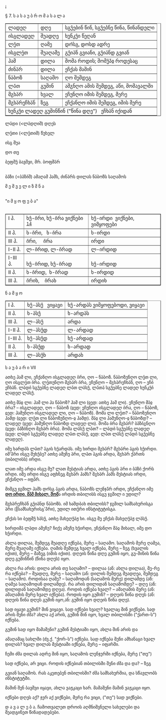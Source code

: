 ¡
<div>
§ 7. ს ა ს ა უ ბ რ ო მ ა ს ა ლ ა

<table border="1">
<tr><td style="vertical-align:bottom;">
<span lang="sva">ლადეღ</span>
</td><td style="vertical-align:bottom;">
დღე
</td><td style="vertical-align:top;">
<span lang="sva">სგუ̂ებინ </span>წინ, <span lang="sva">სგუ̂ებნე </span>წინა, წინანდელი
</td></tr>
<tr><td style="vertical-align:bottom;">
<span lang="sva">ისგლადეღ</span>
</td><td style="vertical-align:bottom;">
შუადღე
</td><td style="vertical-align:bottom;">
<span lang="sva">ხუნკუ̂ი </span>წეღან
</td></tr>
<tr><td style="vertical-align:bottom;">
<span lang="sva">ლე̄თ</span>
</td><td style="vertical-align:bottom;">
ღამე
</td><td style="vertical-align:bottom;">
<span lang="sva">დო̄სგ, დოსდ </span>ადრე
</td></tr>
<tr><td style="vertical-align:top;">
<span lang="sva">ისგლე̄თ</span>
</td><td style="vertical-align:top;">
შუაღამე
</td><td style="vertical-align:top;">
<span lang="sva">გუ̂ია̈ნ </span>გვიანი, <span lang="sva">გუ̂ია̈ნდ </span>გვიან
</td></tr>
<tr><td style="vertical-align:top;">
<span lang="sva">ჰამ</span>
</td><td style="vertical-align:bottom;">
დილა
</td><td style="vertical-align:top;">
<span lang="sva">შომა </span>როდის; <span lang="sva">შომუ̂ა̄̈ჲ </span>როდესაც
</td></tr>
<tr><td style="vertical-align:top;">
<span lang="sva">ძინა̈რ</span>
</td><td style="vertical-align:bottom;">
დილა
</td><td style="vertical-align:top;">
<span lang="sva">ეჩქას </span>მაშინ
</td></tr>
<tr><td style="vertical-align:top;">
<span lang="sva">ნა̈ბოზ</span>
</td><td style="vertical-align:bottom;">
საღამო
</td><td style="vertical-align:bottom;">
<span lang="sva">ღო </span>შემდეგ
</td></tr>
<tr><td style="vertical-align:bottom;">
<span lang="sva">ლა̄თ</span>
</td><td style="vertical-align:bottom;">
გუშინ
</td><td style="vertical-align:bottom;">
<span lang="sva">ამჷნღო </span>ამის შემდეგ, აწი, მომავალში
</td></tr>
<tr><td style="vertical-align:bottom;">
<span lang="sva">მჷხა̈რ</span>
</td><td style="vertical-align:bottom;">
ხვალ
</td><td style="vertical-align:bottom;">
<span lang="sva">ეჩუნღო </span>იმის შემდეგ, მერე
</td></tr>
<tr><td style="vertical-align:top;">
<span lang="sva">მჷხა̈რეჩხა̈ნ</span>
</td><td style="vertical-align:top;">
ზეგ
</td><td style="vertical-align:top;">
<span lang="sva">ეჩქანღო </span>იმის შემდეგ, იმის მერე
</td></tr>
<tr><td colspan="3" style="vertical-align:bottom;">
<span lang="sva">ხუნკუ̂ი ლადეღ </span>გუშინწინ ("წინა დღე") &nbsp;&nbsp;<span lang="sva">ეჩხა̈ნ </span>იქიდან
</td></tr>
</table>
<span lang="sva">ლა̈დი </span>(<span lang="sva">&lt;</span><span lang="sva">ლა̈დღიშ</span>) დღეს

<span lang="sva">ლე̄თი </span>(<span lang="sva">&lt;</span><span lang="sva">ლე̄თიშ</span>) წუხელ

<span lang="sva">ისგ </span>შუა

<span lang="sva">დო </span>თუ

<span lang="sva">ბეფშუ̂ </span>ბავშვი, მრ. <span lang="sva">ბოფშა̈რ</span>

</div><br clear="all">
<div>
<span lang="sva">ბა̄ზი </span>(<span lang="sva">&lt;</span><span lang="sva">ბა̄ზი̄შ</span>) ამაღამ <span lang="sva">ჰამს, ძინა̈რს </span>დილას <span lang="sva">ნა̈ბოზს </span>საღამოს

მ ე შ ვ ე ლ ი ზ მ ნ ა

</div><br clear="all">
<div>
"ი მ ყ ო ფ ე ბ ა"

</div><br clear="all">
<table border="1">
<tr><td style="vertical-align:top;">
I პ.
</td><td style="vertical-align:top;">
<span lang="sva">ხუ̂-ი̄რი</span>, <span lang="sva">ხუ̂-ი̄რა </span>ვიქნები <a name="footnote14"></a><sup><a href="#bookmark54">14</a></sup><sup></sup>
</td><td style="vertical-align:top;">
<span lang="sva">ხუ̂-ირდი &nbsp;</span>ვიქნები, ვიმყოფები
</td></tr>
<tr><td style="vertical-align:bottom;">
II პ.
</td><td style="vertical-align:bottom;">
<span lang="sva">ხ-ი̄რი, &nbsp;&nbsp;ხ-ი̄რა</span>
</td><td style="vertical-align:bottom;">
<span lang="sva">ხ-ირდი</span>
</td></tr>
<tr><td style="vertical-align:bottom;">
III პ.
</td><td style="vertical-align:bottom;">
<span lang="sva">ი̄რი, &nbsp;&nbsp;&nbsp;&nbsp;ი̄რა</span>
</td><td style="vertical-align:bottom;">
<span lang="sva">ირდი</span>
</td></tr>
<tr><td style="vertical-align:middle;">
I-II პ.
</td><td style="vertical-align:bottom;">
<span lang="sva">ლ-ი̄რიდ, ლ-ი̄რად</span>
</td><td style="vertical-align:bottom;">
<span lang="sva">ლ-ირდიდ</span>
</td></tr>
<tr><td style="vertical-align:top;">
I-III პ.
</td><td style="vertical-align:bottom;">
<span lang="sva">ხუ̂-ი̄რიდ, ხუ̂-ი̄რად</span>
</td><td style="vertical-align:bottom;">
<span lang="sva">ხუ̂-ირდიდ</span>
</td></tr>
<tr><td style="vertical-align:top;">
II პ.
</td><td style="vertical-align:bottom;">
<span lang="sva">ხ-ი̄რიდ, &nbsp;ხ-ი̄რად</span>
</td><td style="vertical-align:bottom;">
<span lang="sva">ხ-ირდიდ</span>
</td></tr>
<tr><td style="vertical-align:top;">
III პ.
</td><td style="vertical-align:top;">
<span lang="sva">ი̄რიხ, &nbsp;&nbsp;&nbsp;ი̄რახ</span>
</td><td style="vertical-align:top;">
<span lang="sva">ირდიხ</span>
</td></tr>
</table>
ნ ა მ ყ ო

<table border="1">
<tr><td style="vertical-align:top;">
I პ.
</td><td style="vertical-align:top;">
<span lang="sva">ხუ̂-ა̈სუ̂ &nbsp;&nbsp;</span>ვიყავი
</td><td style="vertical-align:top;">
<span lang="sva">ხუ̂-არდა̈ს </span>ვიმყოფებოდი, ვიყავი
</td></tr>
<tr><td style="vertical-align:top;">
II პ.
</td><td style="vertical-align:bottom;">
<span lang="sva">ხ-ა̈სუ̂</span>
</td><td style="vertical-align:bottom;">
<span lang="sva">ხ-არდა̈ს</span>
</td></tr>
<tr><td style="vertical-align:top;">
III პ.
</td><td style="vertical-align:top;">
<span lang="sva">ლ-ა̈სუ̂</span>
</td><td style="vertical-align:top;">
<span lang="sva">არდა</span>
</td></tr>
<tr><td style="vertical-align:top;">
I-II პ.
</td><td style="vertical-align:bottom;">
<span lang="sva">ლ-ა̈სუ̂დ</span>
</td><td style="vertical-align:bottom;">
<span lang="sva">ლ-არდად</span>
</td></tr>
<tr><td style="vertical-align:top;">
I-III პ.
</td><td style="vertical-align:bottom;">
<span lang="sva">ხუ̂-ა̈სუ̂დ</span>
</td><td style="vertical-align:bottom;">
<span lang="sva">ხუ̂-არდად</span>
</td></tr>
<tr><td style="vertical-align:top;">
II პ.
</td><td style="vertical-align:bottom;">
<span lang="sva">ხ-ა̈სუ̂დ</span>
</td><td style="vertical-align:bottom;">
<span lang="sva">ხ-არდად</span>
</td></tr>
<tr><td style="vertical-align:top;">
III პ.
</td><td style="vertical-align:bottom;">
<span lang="sva">ლ-ა̈სუ̂ხ</span>
</td><td style="vertical-align:bottom;">
<span lang="sva">არდახ</span>
</td></tr>
</table>
ს ა უ ბ ა რ ი VII

<span lang="sva">ათხე ჰამ ლი, ეჩქანღო ისგლადეღ ი̄რი, ღო – ნა̈ბოზ. ნა̈ბოზუნღო ლე̄თ ლი, ღო ისგლე̄თ ი̄რა. ლე̄თუნღო მჷხა̈რ ი̄რა, ეჩუნღო – მჷხა̈რეჩხა̈ნ, ღო – ეჩი̄ ეჩხა̈ნ. ლა̈დი̄ სგუ̂ებნე ლადეღ ლა̄თ ლა̈სუ̂, ლა̄თა̈ სგუ̂ებნე ლადეღ ხუნკუ̂ი̄ ლადეღ ლა̈სუ̂.</span>

<span lang="sva">ათხე მა̈ჲ ლი: ჰამ ლი ჰა ნა̈ბოზ? ჰამ ლი (ჲედ: ათხე ჰამ ლი). ეჩუნღო მა̈ჲ ი̄რა? – ისგლადეღ, ღო – ნა̈ბოზ (ჲედ: ეჩუნღო ისგლადეღ ი̄რა, ღო – ნა̈ბოზ, ჲედ: ჰამუნღო ისგლადეღ ლი, ღო – ნა̈ბოზ). შომა ლი ლე̄თ? – ნა̈ბოზუნღო ჰამდ (ჲედ: ლე̄თ ლი ნა̈ბოზუნღო-ჲ ჰამდ). მა̈ჲ ლი ჰამუნღო-ჲ ნა̈ბოზდ? – ლადეღ (ჲედ: ჰამუნღო ნა̈ბოზდ ლადეღ ლი). შომა ი̄რა მჷხა̈რ? ბა̄ზი̄ჷნღო (ჲედ: ბა̄ზი̄ნღო მჷხა̈რ ი̄რა). შომა ლა̈სუ̂ ლა̄თ? – ლა̈დი̄ სგუ̂ებნე ლადეღ (ჲედ: ლა̈დი̄ სგუ̂ებნე ლადეღ ლა̄თ ლა̈სუ̂, ჲედ: ლა̄თ ლა̈სუ̂ ლა̈დი̄ სგუ̂ებნე ლადეღ).</span>

<span lang="sva">იმე ხარდა̈ს ლა̄თ? ა̈გის ხუ̂არდა̈ს. იმე ხირდი მჷხა̈რ? მჷხა̈რი ა̈გის ხუ̂ირდი. იმ</span><span lang="sva">'</span><span lang="sva">ა̄̈რი ისგუ მუხუ̂ბე? ათხე ამეჩუ ა̈რი, ლა̄თ ა̈გის არდა, მჷხა̈რ ქა̈რთს (თბილისს) ირდი.</span>

<span lang="sva">ლათ იმე არდა ისგუ მუ? ლათ მესტიას არდა, ათხე ა̈გის ა̈რი ი ბა̄ზი̄ ქორს ირდი. იმე ირდი ისგუ აფხნეგ მჷხა̈რ ჰამს? მჷხა̈რ ჰამს მესტიას ირდი, ეჩქანღო – იფა̄̈რ.</span>

<span lang="sva">მიშგუ ჯჷმილ ჰამს დო̄სგ ა̈გის არდა, ნა̈ბოზს ლენჯა̄̈რ ირდი, ეჩქანღო იმე </span><span style="font-weight:bold;text-decoration:underline;">დო ირდი, მა̄მ მიხალ. შომ</span><span lang="sva">ა ირდიხ თბილისს ისგუ ჯჷმილ ი უდილ?</span>

<span lang="sva">მჷხა̈რეჩხა̈ნ გუ̂ია̈ნდ ნა̈ბოზს. იმ ხაშდბახ თბილისს? ჯჷმილ სამსახურისგა ა̈რი (‖სამსახურისგ</span><span lang="sva">'</span><span lang="sva">ა̄̈რი), უდილ ითუ̂რი ინსტიტუტისგა.</span>

<span lang="sva">ეჩქას სი ბეფშუ̂ ხა̈სუ̂, ათხე მახეღუ̂ა̈ჟ ხი. ისგუ მუ ეჩქას მახეღუ̂ა̈ჟ ლა̈სუ̂.</span>

<span lang="sva">ხირდიმა̄ ლა̈დი ამეჩუ? ჩიქე ამეჩუ ხუ̂ირდი, ეჩქანღო მა̈ჲ მიხალ, იმე დო ხუ̂ირდი.</span>

ახლა დილაა, შემდეგ შუადღე იქნება, მერე – საღამო. საღამოს მერე ღამეა, მერე შუაღამე იქნება. ღამის შემდეგ ხვალ იქნება, მერე – ზეგ (ხვალის იქით), მერე – მაზეგ (იმის იქით). დღეის წინა დღე გუშინ იყო, გუ-შინის წინა დღე გუშინწინ (წინა დღეს) იყო.

ახლა რა არის: დილა არის თუ საღამო? – დილაა (ან: ახლა დილაა), მე-რე რა იქნება? – შუადღე, მერე – საღამო (ან: დილის შემდეგ შუადღეა, შემდეგ – საღამო). როდისაა ღამე? – საღამოდან (საღამოს მერე) დილამდე (ან: ღამეა საღამოდან დილამდე). რა არის დილიდან საღამომდე? – დღე (ან: დილიდან საღამომდე დღეა). როდის იქნება ხვალ? – ამაღამის მერე (ან: ამაღამის მერე ხვალ იქნება). როდის იყო გუშინ? – დღეის წინა დღეს (ან: დღეის წინა დღეს გუშინ იყო,ან: გუშინ იყო დღეის წინა დღე).

სად იყავი გუშინ? შინ ვიყავი. სად იქნები ხვალ? ხვალაც შინ ვიქნები. სად არის შენი ძმა? ახლა აქ არის, გუშინ შინ იყო, ხვალ თბილისში ("<span lang="sva">ქართ</span>-ს") იქნება.

გუშინ სად იყო მამაშენი? გუშინ მესტიაში იყო, ახლა შინ არის და

ამაღამაც სახლში (ძვ.ქ. "<span lang="sva">ქორ</span>-ს") იქნება. სად იქნება შენი ამხანაგი ხვალ დილას? ხვალ დილას მესტიაში იქნება, მერე – იფარში.

ჩემი ძმა დილას ადრე შინ იყო, საღამოს ლენჯერში იქნება, მერე ("თუ")

სად იქნება, არ ვიცი. როდის იქნებიან თბილისში შენი ძმა და და? – ზეგ

გვიან საღამოს. რას აკეთებენ თბილისში? ძმა სამსახურშია, და სწავლობს ინსტიტუტში.

მაშინ შენ ბავშვი იყავი, ახლა ვაჟკაცი ხარ. მამაშენი მაშინ ვაჟკაცი იყო.

იქნები დღეს აქ? ჯერ აქ ვიქნები, მერე რა ვიცი, ("თუ") სად ვიქნები.

დ ა ვ ა ლ ე ბ ა. ჩამოთვალეთ დროის აღმნიშვნელი სახელები და შეადგინეთ წინადადებები.

